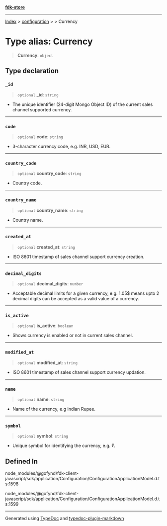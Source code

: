 [**fdk-store**](../../../README.md)
***

[Index](../../../API.md) > [configuration](../../README.md) > [<internal>](../README.md) > Currency

# Type alias: Currency

> **Currency**: `object`

## Type declaration

### `_id`

> `optional` **\_id**: `string`

- The unique identifier (24-digit Mongo Object ID)
of the current sales channel supported currency.

***

### `code`

> `optional` **code**: `string`

- 3-character currency code, e.g. INR, USD, EUR.

***

### `country_code`

> `optional` **country\_code**: `string`

- Country code.

***

### `country_name`

> `optional` **country\_name**: `string`

- Country name.

***

### `created_at`

> `optional` **created\_at**: `string`

- ISO 8601 timestamp of sales channel support
currency creation.

***

### `decimal_digits`

> `optional` **decimal\_digits**: `number`

- Acceptable decimal limits for a given
currency, e.g. 1.05$ means upto 2 decimal digits can be accepted as a valid
value of a currency.

***

### `is_active`

> `optional` **is\_active**: `boolean`

- Shows currency is enabled or not in current
sales channel.

***

### `modified_at`

> `optional` **modified\_at**: `string`

- ISO 8601 timestamp of sales channel
support currency updation.

***

### `name`

> `optional` **name**: `string`

- Name of the currency, e.g Indian Rupee.

***

### `symbol`

> `optional` **symbol**: `string`

- Unique symbol for identifying the currency, e.g. ₹.

## Defined In

node\_modules/@gofynd/fdk-client-javascript/sdk/application/Configuration/ConfigurationApplicationModel.d.ts:1598

node\_modules/@gofynd/fdk-client-javascript/sdk/application/Configuration/ConfigurationApplicationModel.d.ts:1599

***
Generated using [TypeDoc](https://typedoc.org/) and [typedoc-plugin-markdown](https://www.npmjs.com/package/typedoc-plugin-markdown)
